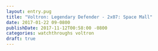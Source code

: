 ```yaml
---
layout: entry.pug
title: "Voltron: Legendary Defender - 2x07: Space Mall"
date: 2017-01-22 09-0800
publishDate: 2017-11-12T00:58:00 -0800
categories: watchthroughs voltron
draft: true
---
```

